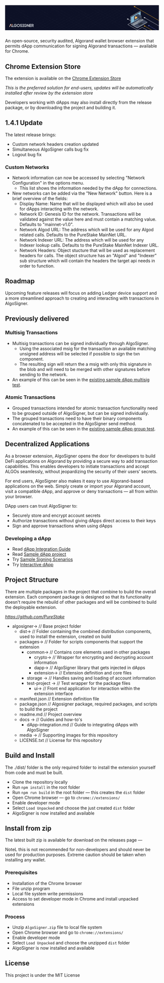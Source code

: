 # ![AlgoSigner](media/algosigner-wallet-banner-3.png)

An open-source, security audited, Algorand wallet browser extension that permits dApp communication for signing Algorand transactions — available for Chrome.

## Chrome Extension Store

The extension is available on the [Chrome Extension Store](https://chrome.google.com/webstore/detail/algosigner/kmmolakhbgdlpkjkcjkebenjheonagdm)

_This is the preferred solution for end-users, updates will be automatically installed after review by the extension store_

Developers working with dApps may also install directly from the release package, or by downloading the project and building it.

## 1.4.1 Update

The latest release brings:

- Custom network headers creation updated
- Simultaneous AlgoSigner calls bug fix
- Logout bug fix

### Custom Networks

- Network information can now be accessed by selecting "Network Configuration" in the options menu.
  - This list shows the information needed by the dApp for connections.
- New networks can be added via the "New Network" button. Here is a brief overview of the fields:
  - Display Name: Name that will be displayed which will also be used for dApps interacting with the network.
  - Network ID: Genesis ID for the network. Transactions will be validated against the value here and must contain a matching value. Defaults to "mainnet-v1.0".
  - Network Algod URL: The address which will be used for any Algod related calls. Defaults to the PureStake MainNet URL.
  - Network Indexer URL: The address which will be used for any Indexer lookup calls. Defaults to the PureStake MainNet Indexer URL.
  - Network Headers: Object stucture that will be used as replacement headers for calls. The object structure has an "Algod" and "Indexer" sub structure which will contain the headers the target api needs in order to function.

## Roadmap

Upcoming feature releases will focus on adding Ledger device support and a more streamlined approach to creating and interacting with transactions in AlgoSigner.

## Previously delivered

### Multisig Transactions

- Multisig transactions can be signed individually through AlgoSigner.
  - Using the associated msig for the transaction an available matching unsigned address will be selected if possible to sign the txn component.
  - The resulting sign will return the a msig with only this signature in the blob and will need to be merged with other signatures before sending to the network.
- An example of this can be seen in the [existing sample dApp multisig test](https://purestake.github.io/algosigner-dapp-example/tx-test/signTesting.html).

### Atomic Transactions

- Grouped transactions intended for atomic transaction functionality need to be grouped outside of AlgoSigner, but can be signed individually.
- The grouped transactions need to have their binary components concatenated to be accepted in the AlgoSigner send method.
- An example of this can be seen in the [existing sample dApp group test](https://purestake.github.io/algosigner-dapp-example/tx-test/signTesting.html).

## Decentralized Applications

As a browser extension, AlgoSigner opens the door for developers to build DeFi applications on Algorand by providing a secure way to add transaction capabilities. This enables developers to initiate transactions and accept ALGOs seamlessly, without jeopardizing the security of their users’ secrets.

For end users, AlgoSigner also makes it easy to use Algorand-based applications on the web. Simply create or import your Algorand account, visit a compatible dApp, and approve or deny transactions — all from within your browser.

DApp users can trust AlgoSigner to:

- Securely store and encrypt account secrets
- Authorize transactions without giving dApps direct access to their keys
- Sign and approve transactions when using dApps

### Developing a dApp

- Read [dApp Integration Guide](docs/dApp-integration.md)
- Read [Sample dApp project](https://github.com/PureStake/algosigner-dapp-example)
- Try [Sample Signing Scenarios](https://purestake.github.io/algosigner-dapp-example/tx-test/signTesting.html)
- Try [Interactive dApp](https://purestake.github.io/algosigner-dapp-example/)

## Project Structure

There are multiple packages in the project that combine to build the overall extension. Each component package is designed so that its functionality doesn't require the rebuild of other packages and will be combined to build the deployable extension.

*https://github.com/PureStake*

- algosigner-> // Base project folder
  - dist-> // Folder containing the combined distribution components, used to install the extension, created on build
  - packages-> // Folder for scripts components that support the extension
    - common-> // Contains core elements used in other packages
      - crypto-> // Wrapper for encrypting and decrypting account information
      - dapp-> // AlgoSigner library that gets injected in dApps
      - extension-> // Extension definition and core files
    - storage -> // Handles saving and loading of account information
    - test-project -> // Test wrapper for the package files
      - ui-> // Front end application for interaction within the extension interface
  - manifest.json // Extension definition file
  - package.json // Algosigner package, required packages, and scripts to build the project
  - readme.md // Project overview
  - docs -> // Guides and how-to's
    - dApp-integration.md // Guide to integrating dApps with AlgoSigner
  - media -> // Supporting images for this repository
  - LICENSE.txt // License for this repository

## Build and Install

The ./dist/ folder is the only required folder to install the extension yourself from code and must be built.

- Clone the repository locally
- Run `npm install` in the root folder
- Run `npm run build` in the root folder — this creates the `dist` folder
- Open Chrome browser — go to `chrome://extensions/`
- Enable developer mode
- Select `Load Unpacked` and choose the just created `dist` folder
- AlgoSigner is now installed and available

## Install from zip

The latest built zip is available for download on the releases page —

NoteL this is not recommended for non-developers and should never be used for production purposes. Extreme caution should be taken when installing any wallet.

### Prerequisites

- Installation of the Chrome browser
- File unzip program
- Local file system write permissions
- Access to set developer mode in Chrome and install unpacked extensions

### Process

- Unzip `AlgoSigner.zip` file to local file system
- Open Chrome browser and go to `chrome://extensions/`
- Enable developer mode
- Select `Load Unpacked` and choose the unzipped `dist` folder
- AlgoSigner is now installed and available

## License

This project is under the MIT License
